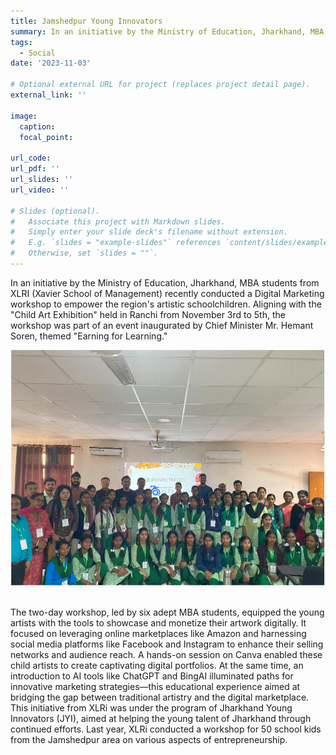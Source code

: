 ```yaml
---
title: Jamshedpur Young Innovators
summary: In an initiative by the Ministry of Education, Jharkhand, MBA students from XLRI (Xavier School of Management) recently conducted a Digital Marketing workshop to empower the region's artistic schoolchildren. Aligning with the "Child Art Exhibition" held in Ranchi from November 3rd to 5th, the workshop was part of an event inaugurated by Chief Minister Mr. Hemant Soren, themed "Earning for Learning."
tags:
  - Social
date: '2023-11-03'

# Optional external URL for project (replaces project detail page).
external_link: ''

image:
  caption: 
  focal_point: 

url_code: 
url_pdf: ''
url_slides: ''
url_video: ''

# Slides (optional).
#   Associate this project with Markdown slides.
#   Simply enter your slide deck's filename without extension.
#   E.g. `slides = "example-slides"` references `content/slides/example-slides.md`.
#   Otherwise, set `slides = ""`.
---
```


In an initiative by the Ministry of Education, Jharkhand, MBA students from XLRI (Xavier School of Management) recently conducted a Digital Marketing workshop to empower the region's artistic schoolchildren. Aligning with the "Child Art Exhibition" held in Ranchi from November 3rd to 5th, the workshop was part of an event inaugurated by Chief Minister Mr. Hemant Soren, themed "Earning for Learning."

![JYI](JYI.png "Figure 1: Earning for Learning Workshop")   

The two-day workshop, led by six adept MBA students, equipped the young artists with the tools to showcase and monetize their artwork digitally. It focused on leveraging online marketplaces like Amazon and harnessing social media platforms like Facebook and Instagram to enhance their selling networks and audience reach.
A hands-on session on Canva enabled these child artists to create captivating digital portfolios. At the same time, an introduction to AI tools like ChatGPT and BingAI illuminated paths for innovative marketing strategies—this educational experience aimed at bridging the gap between traditional artistry and the digital marketplace.
This initiative from XLRi was under the program of Jharkhand Young Innovators (JYI), aimed at helping the young talent of Jharkhand through continued efforts. Last year, XLRi conducted a workshop for 50 school kids from the Jamshedpur area on various aspects of entrepreneurship. 
